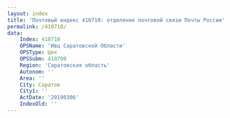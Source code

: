 ```yaml
---
layout: index
title: 'Почтовый индекс 410710: отделение почтовой связи Почты России'
permalink: /410710/
data:
    Index: 410710
    OPSName: 'Ивц Саратовской Области'
    OPSType: Цех
    OPSSubm: 410700
    Region: 'Саратовская область'
    Autonom: ''
    Area: ''
    City: Саратов
    City1: ''
    ActDate: '20190306'
    IndexOld: ''
---
```

